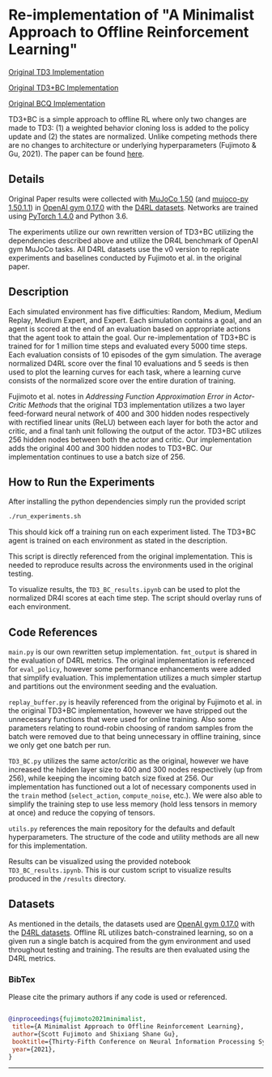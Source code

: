# Re-implementation of "A Minimalist Approach to Offline Reinforcement Learning"

[Original TD3 Implementation](https://github.com/sfujim/TD3)

[Original TD3+BC Implementation](https://github.com/sfujim/TD3_BC)

[Original BCQ Implementation](https://github.com/sfujim/BCQ)

TD3+BC is a simple approach to offline RL where only two changes are made to TD3: (1) a weighted behavior cloning loss is added to the policy update and (2) the states are normalized. Unlike competing methods there are no changes to architecture or underlying hyperparameters (Fujimoto & Gu, 2021). The paper can be found [here](https://arxiv.org/abs/2106.06860).

## Details

Original Paper results were collected with [MuJoCo 1.50](http://www.mujoco.org/) (and [mujoco-py 1.50.1.1](https://github.com/openai/mujoco-py)) in [OpenAI gym 0.17.0](https://github.com/openai/gym) with the [D4RL datasets](https://github.com/rail-berkeley/d4rl). Networks are trained using [PyTorch 1.4.0](https://github.com/pytorch/pytorch) and Python 3.6.

The experiments utilize our own rewritten version of TD3+BC utilizing the dependencies described above and utilize the DR4L benchmark of OpenAI gym MuJoCo tasks. All D4RL datasets use the v0 version to replicate experiments and baselines conducted by Fujimoto et al. in the original paper.

## Description

Each simulated environment has five difficulties: Random, Medium, Medium Replay, Medium Expert, and Expert. Each simulation contains a goal, and an agent is scored at the end of an evaluation based on appropriate actions that the agent took to attain the goal.  Our re-implementation of TD3+BC is trained for for 1 million time steps and evaluated every 5000 time steps. Each evaluation consists of 10 episodes of the gym simulation.  The average normalized D4RL score over the final 10 evaluations and 5 seeds is then used to plot the learning curves for each task, where a learning curve consists of the normalized score over the entire duration of training.

Fujimoto et al. notes in *Addressing Function Approximation Error in Actor-Critic Methods* that the original TD3 implementation utilizes a two layer feed-forward neural network of 400 and 300 hidden nodes respectively with rectified linear units (ReLU) between each layer for both the actor and critic, and a final tanh unit following the output of the actor. TD3+BC utilizes 256 hidden nodes between both the actor and critic. Our implementation adds the original 400 and 300 hidden nodes to TD3+BC. Our implementation continues to use a batch size of 256.

## How to Run the Experiments

After installing the python dependencies simply run the provided script

```sh
./run_experiments.sh
```

This should kick off a training run on each experiment listed. The TD3+BC agent is trained on each environment as stated in the description.

This script is directly referenced from the original implementation. This is needed to reproduce results across the environments used in the original testing.

To visualize results, the `TD3_BC_results.ipynb` can be used to plot the normalized DR4l scores at each time step. The script should overlay runs of each environment.

## Code References

`main.py` is our own rewritten setup implementation. `fmt_output` is shared in the evaluation of D4RL metrics. The original implementation is referenced for `eval_policy`, however some performance enhancements were added that simplify evaluation. This implementation utilizes a much simpler startup and partitions out the environment seeding and the evaluation.

`replay_buffer.py` is heavily referenced from the original by Fujimoto et al. in the original TD3+BC implementation, however we have stripped out the unnecessary functions that were used for online training. Also some parameters relating to round-robin choosing of random samples from the batch were removed due to that being unnecessary in offline training, since we only get one batch per run.

`TD3_BC.py` utilizes the same actor/critic as the original, however we have increased the hidden layer size to 400 and 300 nodes respectively (up from 256), while keeping the incoming batch size fixed at 256. Our implementation has functioned out a lot of necessary components used in the `train` method (`select_action`, `compute_noise`, etc.). We were also able to simplify the training step to use less memory (hold less tensors in memory at once) and reduce the copying of tensors.

`utils.py` references the main repository for the defaults and default hyperparameters. The structure of the code and utility methods are all new for this implementation.

Results can be visualized using the provided notebook `TD3_BC_results.ipynb`. This is our custom script to visualize results produced in the `/results` directory.

## Datasets

As mentioned in the details, the datasets used are [OpenAI gym 0.17.0](https://github.com/openai/gym) with the [D4RL datasets](https://github.com/rail-berkeley/d4rl). Offline RL utilizes batch-constrained learning, so on a given run a single batch is acquired from the gym environment and used throughout testing and training. The results are then evaluated using the D4RL metrics.

### BibTex

Please cite the primary authors if any code is used or referenced.

```bibtex

@inproceedings{fujimoto2021minimalist,
 title={A Minimalist Approach to Offline Reinforcement Learning},
 author={Scott Fujimoto and Shixiang Shane Gu},
 booktitle={Thirty-Fifth Conference on Neural Information Processing Systems},
 year={2021},
}

```

---
